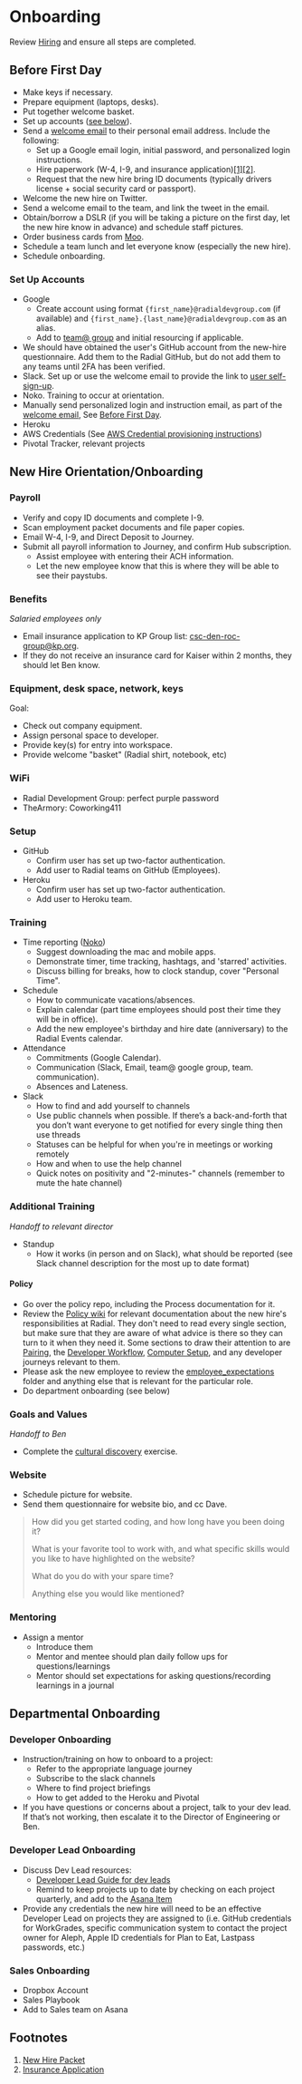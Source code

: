 # Onboarding

Review [Hiring](HIRING.md) and ensure all steps are completed.

## Before First Day
- Make keys if necessary.
- Prepare equipment (laptops, desks).
- Put together welcome basket.
- Set up accounts ([see below](#set-up-accounts)).
- Send a [welcome email](../management/WELCOME_EMAIL.md) to their personal email address. Include the following:
  - Set up a Google email login, initial password, and personalized login instructions.
  - Hire paperwork (W-4, I-9, and insurance application)[[1]](#f1)[[2]](#f2).
  - Request that the new hire bring ID documents (typically drivers license + social security card or passport).
- Welcome the new hire on Twitter.
- Send a welcome email to the team, and link the tweet in the email.
- Obtain/borrow a DSLR (if you will be taking a picture on the first day, let the new hire know in advance) and schedule staff pictures.
- Order business cards from [Moo](https://www.moo.com/us/).
- Schedule a team lunch and let everyone know (especially the new hire).
- Schedule onboarding.

### Set Up Accounts
 - Google
   - Create account using format `{first_name}@radialdevgroup.com` (if available) and `{first_name}.{last_name}@radialdevgroup.com` as an alias.
   - Add to [team@ group](https://groups.google.com/a/radialdevgroup.com/forum/#!managemembers/team/members/active) and initial resourcing if applicable.
 - We should have obtained the user's GitHub account from the new-hire questionnaire. Add them to the Radial GitHub, but do not add them to any teams until 2FA has been verified.
 - Slack. Set up or use the welcome email to provide the link to [user self-sign-up](https://join.slack.com/t/radialdevgroup/signup?x=x-11720792966-282636290290).
 - Noko.  Training to occur at orientation.
 - Manually send personalized login and instruction email, as part of the [welcome email](../management/WELCOME_EMAIL.md), See [Before First Day](#before-first-day).
 - Heroku
 - AWS Credentials (See [AWS Credential provisioning instructions](https://github.com/RadialDevGroup/Policy/wiki/AWS-Credential-Provisioning-\(IAM\)))
 - Pivotal Tracker, relevant projects

## New Hire Orientation/Onboarding

### Payroll
- Verify and copy ID documents and complete I-9.
- Scan employment packet documents and file paper copies.
- Email W-4, I-9, and Direct Deposit to Journey.
- Submit all payroll information to Journey, and confirm Hub subscription.
  - Assist employee with entering their ACH information.
  - Let the new employee know that this is where they will be able to see their paystubs.

### Benefits
*Salaried employees only*
- Email insurance application to KP Group list: <a href="mailto:csc-den-roc-group@kp.org" target="_blank">csc-den-roc-group@kp.org</a>.
- If they do not receive an insurance card for Kaiser within 2 months, they should let Ben know.

### Equipment, desk space, network, keys
Goal:
  - Check out company equipment.
  - Assign personal space to developer.
  - Provide key(s) for entry into workspace.
  - Provide welcome "basket" (Radial shirt, notebook, etc)

### WiFi
 - Radial Development Group: perfect purple password
 - TheArmory: Coworking411

### Setup
- GitHub
  - Confirm user has set up two-factor authentication.
  - Add user to Radial teams on GitHub (Employees).
- Heroku
  - Confirm user has set up two-factor authentication.
  - Add user to Heroku team.

### Training
- Time reporting ([Noko](https://radialdevelopmentgroup.nokotime.com))
  - Suggest downloading the mac and mobile apps.
  - Demonstrate timer, time tracking, hashtags, and 'starred' activities.
  - Discuss billing for breaks, how to clock standup, cover "Personal Time".
- Schedule
  - How to communicate vacations/absences.
  - Explain calendar (part time employees should post their time they will be in office).
  - Add the new employee's birthday and hire date (anniversary) to the Radial Events calendar.
- Attendance
  - Commitments (Google Calendar).
  - Communication (Slack, Email, team@ google group, team.<project> communication).
  - Absences and Lateness.
- Slack
  - How to find and add yourself to channels
  - Use public channels when possible. If there’s a back-and-forth that you don’t want everyone to get notified for every single thing then use threads
  - Statuses can be helpful for when you're in meetings or working remotely
  - How and when to use the help channel
  - Quick notes on positivity and "2-minutes-" channels (remember to mute the hate channel)

### Additional Training
*Handoff to relevant director*
- Standup
  - How it works (in person and on Slack), what should be reported (see Slack channel description for the most up to date format)

#### Policy
- Go over the policy repo, including the Process documentation for it.
- Review the [Policy wiki](https://github.com/RadialDevGroup/Policy/wiki) for relevant documentation about the new hire's responsibilities at Radial. They don't need to read every single section, but make sure that they are aware of what advice is there so they can turn to it when they need it. Some sections to draw their attention to are [Pairing](https://github.com/RadialDevGroup/Policy/wiki/Pairing), the [Developer Workflow](https://github.com/RadialDevGroup/Policy/wiki/Developer-Workflow), [Computer Setup](https://github.com/RadialDevGroup/Policy/wiki/Computer-Setup), and any developer journeys relevant to them.
- Please ask the new employee to review the [employee_expectations](../employee_expectations) folder and anything else that is relevant for the particular role.
- Do department onboarding (see below)

### Goals and Values
*Handoff to Ben*
- Complete the [cultural discovery](https://github.com/RadialDevGroup/Policy/wiki/Cultural-Discovery) exercise.

### Website
  - Schedule picture for website.
  - Send them questionnaire for website bio, and cc Dave.
  > How did you get started coding, and how long have you been doing it?
  >
  > What is your favorite tool to work with, and what specific skills would you like to have highlighted on the website?
  >
  > What do you do with your spare time?
  >
  > Anything else you would like mentioned?

### Mentoring
- Assign a mentor
  - Introduce them
  - Mentor and mentee should plan daily follow ups for questions/learnings
  - Mentor should set expectations for asking questions/recording learnings in a journal

## Departmental Onboarding

### Developer Onboarding
- Instruction/training on how to onboard to a project:
  - Refer to the appropriate language journey
  - Subscribe to the slack channels
  - Where to find project briefings
  - How to get added to the Heroku and Pivotal
- If you have questions or concerns about a project, talk to your dev lead. If that’s not working, then escalate it to the Director of Engineering or Ben.

### Developer Lead Onboarding
  - Discuss Dev Lead resources:
    - [Developer Lead Guide for dev leads](https://github.com/RadialDevGroup/Policy/wiki/Quick-Start-Developer-Lead-Guide)
    - Remind to keep projects up to date by checking on each project quarterly, and add to the [Asana Item](https://app.asana.com/0/563279970321589/1104682103889694)
  - Provide any credentials the new hire will need to be an effective Developer Lead on projects they are assigned to (i.e. GitHub credentials for WorkGrades, specific communication system to contact the project owner for Aleph, Apple ID credentials for Plan to Eat, Lastpass passwords, etc.)

### Sales Onboarding
- Dropbox Account
- Sales Playbook
- Add to Sales team on Asana


## Footnotes
1. <span id="f1"><a href="https://github.com/RadialDevGroup/Policy/raw/master/documents/Complete%20Employee%20Packet%202017.pdf" target="_blank">New Hire Packet</a></span>
2. <span id="f2"><a href="https://github.com/RadialDevGroup/Policy/raw/master/documents/DORA_Application.pdf" target="blank">Insurance Application</a></span>
